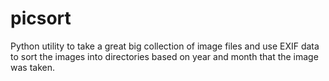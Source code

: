 # picsort
Python utility to take a great big collection of image files and use EXIF data to sort the images into directories based on year and month that the image was taken.
